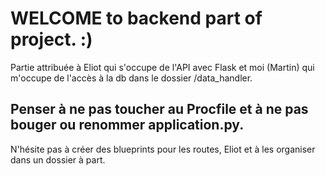 # WELCOME to backend part of project. :)
Partie attribuée à Eliot qui s'occupe de l'API avec Flask et moi (Martin) qui m'occupe de l'accès à la db dans le dossier /data_handler.
## Penser à ne pas toucher au Procfile et à ne pas bouger ou renommer application.py.
N'hésite pas à créer des blueprints pour les routes, Eliot et à les organiser dans un dossier à part.

